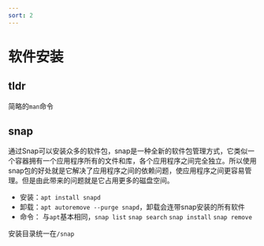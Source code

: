 ```yaml
---
sort: 2
---
```


# 软件安装

## tldr

简略的`man`命令

## snap

通过Snap可以安装众多的软件包，snap是一种全新的软件包管理方式，它类似一个容器拥有一个应用程序所有的文件和库，各个应用程序之间完全独立。所以使用snap包的好处就是它解决了应用程序之间的依赖问题，使应用程序之间更容易管理。但是由此带来的问题就是它占用更多的磁盘空间。

- 安装：`apt install snapd`
- 卸载：`apt autoremove --purge snapd`，卸载会连带snap安装的所有软件
- 命令： 与`apt`基本相同，`snap list` `snap search` `snap install` `snap remove`

安装目录统一在`/snap`
